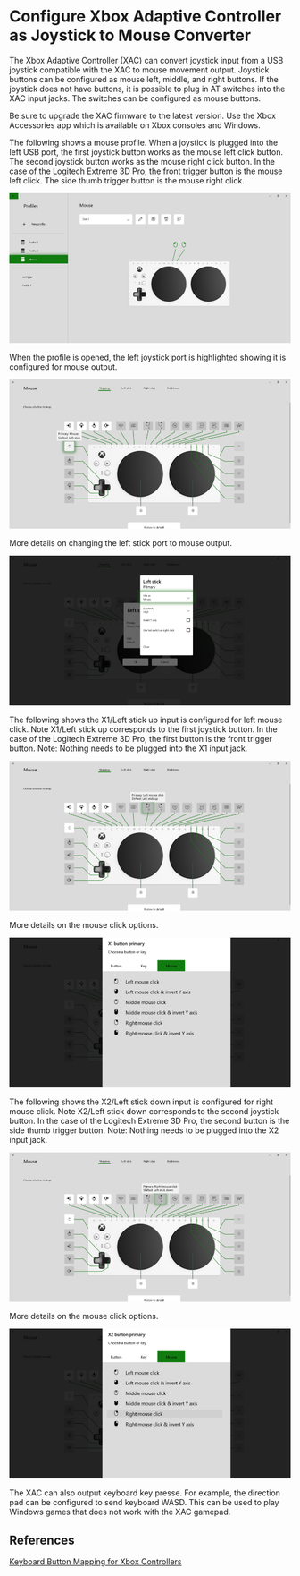 # Configure Xbox Adaptive Controller as Joystick to Mouse Converter

The Xbox Adaptive Controller (XAC) can convert joystick input from a USB
joystick compatible with the XAC to mouse movement output. Joystick buttons can
be configured as mouse left, middle, and right buttons. If the joystick does
not have buttons, it is possible to plug in AT switches into the XAC input
jacks. The switches can be configured as mouse buttons.

Be sure to upgrade the XAC firmware to the latest version. Use the Xbox
Accessories app which is available on Xbox consoles and Windows.

The following shows a mouse profile. When a joystick is plugged into the left
USB port, the first joystick button works as the mouse left click button.  The
second joystick button works as the mouse right click button. In the case of
the Logitech Extreme 3D Pro, the front trigger button is the mouse left click.
The side thumb trigger button is the mouse right click.

![XAC mouse](./images/XAC_mouse.jpg)

When the profile is opened, the left joystick port is highlighted showing it
is configured for mouse output.

![XAC mouse_stick](./images/XAC_mouse_stick2.jpg)

More details on changing the left stick port to mouse output.

![XAC mouse_left_stick](./images/XAC_mouse_left_button.jpg)

The following shows the X1/Left stick up input is configured for left mouse
click. Note X1/Left stick up corresponds to the first joystick button. In the
case of the Logitech Extreme 3D Pro, the first button is the front trigger
button. Note: Nothing needs to be plugged into the X1 input jack.

![XAC mouse_left_click](./images/XAC_mouse_left_click.jpg)

More details on the mouse click options.

![XAC mouse_click_detail](./images/XAC_mouse_click_detail.jpg)

The following shows the X2/Left stick down input is configured for right mouse
click. Note X2/Left stick down corresponds to the second joystick button. In
the case of the Logitech Extreme 3D Pro, the second button is the side thumb
trigger button. Note: Nothing needs to be plugged into the X2 input jack.

![XAC mouse_right_click](./images/XAC_mouse_right_click.jpg)

More details on the mouse click options.

![XAC mouse_right_click_detail](./images/XAC_mouse_right_click_detail.jpg)

The XAC can also output keyboard key presse. For example, the direction pad can
be configured to send keyboard WASD. This can be used to play Windows games
that does not work with the XAC gamepad.

## References

[Keyboard Button Mapping for Xbox Controllers](https://news.xbox.com/en-us/2023/08/03/keyboard-button-mapping-for-xbox-controllers/)
